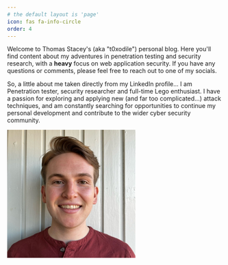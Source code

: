 ```yaml
---
# the default layout is 'page'
icon: fas fa-info-circle
order: 4
---
```


Welcome to Thomas Stacey's (aka "t0xodile") personal blog. Here you'll find content about my adventures in penetration testing and security research, with a **heavy** focus on web application security. If you have any questions or comments, please feel free to reach out to one of my socials. 


So, a little about me taken directly from my LinkedIn profile... I am Penetration tester, security researcher and full-time Lego enthusiast. I have a passion for exploring and applying new (and far too complicated...) attack techniques, and am constantly searching for opportunities to continue my personal development and contribute to the wider cyber security community.

<img src="../assets/me.jfif" alt="me" width="300" height="300">
